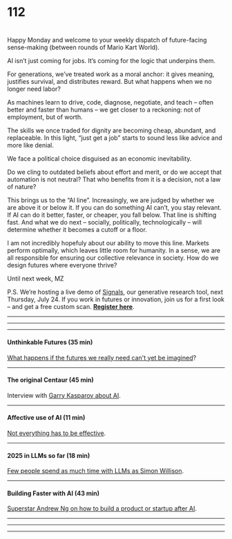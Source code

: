# 112

#

Happy Monday and welcome to your weekly dispatch of future-facing sense-making (between rounds of Mario Kart World).

AI isn’t just coming for jobs. It’s coming for the logic that underpins them.

For generations, we’ve treated work as a moral anchor: it gives meaning, justifies survival, and distributes reward. But what happens when we no longer need labor?

As machines learn to drive, code, diagnose, negotiate, and teach – often better and faster than humans – we get closer to a reckoning: not of employment, but of worth.

The skills we once traded for dignity are becoming cheap, abundant, and replaceable. In this light, “just get a job” starts to sound less like advice and more like denial.

We face a political choice disguised as an economic inevitability.

Do we cling to outdated beliefs about effort and merit, or do we accept that automation is not neutral? That who benefits from it is a decision, not a law of nature?

This brings us to the “AI line”. Increasingly, we are judged by whether we are above it or below it. If you can do something AI can’t, you stay relevant. If AI can do it better, faster, or cheaper, you fall below. That line is shifting fast. And what we do next – socially, politically, technologically – will determine whether it becomes a cutoff or a floor.

I am not incredibly hopefuly about our ability to move this line. Markets perform optimally, which leaves little room for humanity. In a sense, we are all responsible for ensuring our collective relevance in society. How do we design futures where everyone thrive?

Until next week,
MZ

P.S. We’re hosting a live demo of [Signals](https://signals.envisioning.io/), our generative research tool, next Thursday, July 24. If you work in futures or innovation, join us for a first look – and get a free custom scan. **[Register here](https://lu.ma/ctufrhxu)**.

* * *

* * *

* * *

#### Unthinkable Futures (35 min)

[What happens if the futures we really need can't yet be imagined](https://www.youtube.com/watch?v=CTAq4QRskzM)?

* * *

#### The original Centaur (45 min)

Interview with [Garry Kasparov about AI](https://www.youtube.com/watch?v=b4e4TwU10YU).

* * *

#### Affective use of AI (11 min)

[Not everything has to be effective](https://www.youtube.com/watch?v=8fVHFt7Shf4).

* * *

#### 2025 in LLMs so far (18 min)

[Few people spend as much time with LLMs as Simon Willison](https://www.youtube.com/watch?v=YpY83-kA7Bo).

* * *

#### Building Faster with AI (43 min)

[Superstar Andrew Ng on how to build a product or startup after AI](https://www.youtube.com/watch?v=RNJCfif1dPY).

* * *

* * *

* * *